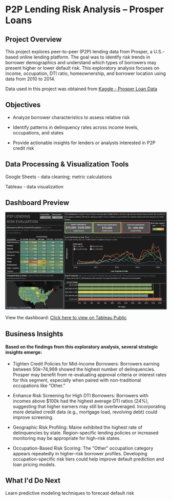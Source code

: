 # P2P Lending Risk Analysis – Prosper Loans

## Project Overview

This project explores peer-to-peer (P2P) lending data from Prosper, a U.S.-based online lending platform. The goal was to identify risk trends in borrower demographics and understand which types of borrowers may present higher or lower default risk. This exploratory analysis focuses on income, occupation, DTI ratio, homeownership, and borrower location using data from 2010 to 2014.

Data used in this project was obtained from [Kaggle - Prosper Loan Data](https://www.kaggle.com/datasets/henryokam/prosper-loan-data?select=prosperLoanData.csv)


## Objectives

- Analyze borrower characteristics to assess relative risk

- Identify patterns in delinquency rates across income levels, occupations, and states

- Provide actionable insights for lenders or analysts interested in P2P credit risk

## Data Processing & Visualization Tools

Google Sheets - data cleaning; metric calculations

Tableau - data visualization

## Dashboard Preview

![P2P Lending Risk Dashboard](P2P%20Lending%20Risk.png)




View the dashboard: [Click here to view on Tableau Public](https://public.tableau.com/app/profile/ari.lim.reyes/viz/P2PLendingRisk_17442426603830/ProsperLoanRiskDashboard)


## Business Insights

#### Based on the findings from this exploratory analysis, several strategic insights emerge:

- Tighten Credit Policies for Mid-Income Borrowers: Borrowers earning between $50k–$74,999 showed the highest number of delinquencies. Prosper may benefit from re-evaluating approval criteria or interest rates for this segment, especially when paired with non-traditional occupations like “Other.”


- Enhance Risk Screening for High DTI Borrowers: Borrowers with incomes above $100k had the highest average DTI ratios (24%), suggesting that higher earners may still be overleveraged. Incorporating more detailed credit data (e.g., mortgage load, revolving debt) could improve screening.


- Geographic Risk Profiling: Maine exhibited the highest rate of delinquencies by state. Region-specific lending policies or increased monitoring may be appropriate for high-risk states.


- Occupation-Based Risk Scoring: The "Other" occupation category appears repeatedly in higher-risk borrower profiles. Developing occupation-specific risk tiers could help improve default prediction and loan pricing models.

## What I'd Do Next


Learn predictive modeling techniques to forecast default risk

